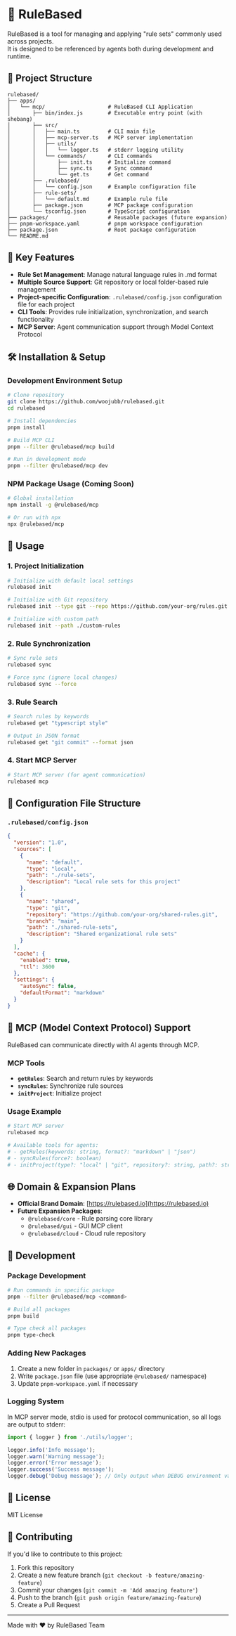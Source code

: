 # 🚀 RuleBased

RuleBased is a tool for managing and applying "rule sets" commonly used across projects.  
It is designed to be referenced by agents both during development and runtime.

## 📁 Project Structure

```
rulebased/
├── apps/
│   └── mcp/                    # RuleBased CLI Application
│       ├── bin/index.js        # Executable entry point (with shebang)
│       ├── src/
│       │   ├── main.ts         # CLI main file
│       │   ├── mcp-server.ts   # MCP server implementation
│       │   ├── utils/
│       │   │   └── logger.ts   # stderr logging utility
│       │   └── commands/       # CLI commands
│       │       ├── init.ts     # Initialize command
│       │       ├── sync.ts     # Sync command
│       │       └── get.ts      # Get command
│       ├── .rulebased/
│       │   └── config.json     # Example configuration file
│       ├── rule-sets/
│       │   └── default.md      # Example rule file
│       ├── package.json        # MCP package configuration
│       └── tsconfig.json       # TypeScript configuration
├── packages/                   # Reusable packages (future expansion)
├── pnpm-workspace.yaml         # pnpm workspace configuration
├── package.json                # Root package configuration
└── README.md
```

## 🎯 Key Features

- **Rule Set Management**: Manage natural language rules in .md format
- **Multiple Source Support**: Git repository or local folder-based rule management
- **Project-specific Configuration**: `.rulebased/config.json` configuration file for each project
- **CLI Tools**: Provides rule initialization, synchronization, and search functionality
- **MCP Server**: Agent communication support through Model Context Protocol

## 🛠️ Installation & Setup

### Development Environment Setup

```bash
# Clone repository
git clone https://github.com/woojubb/rulebased.git
cd rulebased

# Install dependencies
pnpm install

# Build MCP CLI
pnpm --filter @rulebased/mcp build

# Run in development mode
pnpm --filter @rulebased/mcp dev
```

### NPM Package Usage (Coming Soon)

```bash
# Global installation
npm install -g @rulebased/mcp

# Or run with npx
npx @rulebased/mcp
```

## 🚀 Usage

### 1. Project Initialization

```bash
# Initialize with default local settings
rulebased init

# Initialize with Git repository
rulebased init --type git --repo https://github.com/your-org/rules.git

# Initialize with custom path
rulebased init --path ./custom-rules
```

### 2. Rule Synchronization

```bash
# Sync rule sets
rulebased sync

# Force sync (ignore local changes)
rulebased sync --force
```

### 3. Rule Search

```bash
# Search rules by keywords
rulebased get "typescript style"

# Output in JSON format
rulebased get "git commit" --format json
```

### 4. Start MCP Server

```bash
# Start MCP server (for agent communication)
rulebased mcp
```

## 📂 Configuration File Structure

### `.rulebased/config.json`

```json
{
  "version": "1.0",
  "sources": [
    {
      "name": "default",
      "type": "local",
      "path": "./rule-sets",
      "description": "Local rule sets for this project"
    },
    {
      "name": "shared",
      "type": "git",
      "repository": "https://github.com/your-org/shared-rules.git",
      "branch": "main",
      "path": "./shared-rule-sets",
      "description": "Shared organizational rule sets"
    }
  ],
  "cache": {
    "enabled": true,
    "ttl": 3600
  },
  "settings": {
    "autoSync": false,
    "defaultFormat": "markdown"
  }
}
```

## 🤖 MCP (Model Context Protocol) Support

RuleBased can communicate directly with AI agents through MCP.

### MCP Tools

- **`getRules`**: Search and return rules by keywords
- **`syncRules`**: Synchronize rule sources
- **`initProject`**: Initialize project

### Usage Example

```bash
# Start MCP server
rulebased mcp

# Available tools for agents:
# - getRules(keywords: string, format?: "markdown" | "json")
# - syncRules(force?: boolean)
# - initProject(type?: "local" | "git", repository?: string, path?: string)
```

## 🌐 Domain & Expansion Plans

- **Official Brand Domain**: [https://rulebased.io](https://rulebased.io)
- **Future Expansion Packages**:
  - `@rulebased/core` - Rule parsing core library
  - `@rulebased/gui` - GUI MCP client
  - `@rulebased/cloud` - Cloud rule repository

## 🔧 Development

### Package Development

```bash
# Run commands in specific package
pnpm --filter @rulebased/mcp <command>

# Build all packages
pnpm build

# Type check all packages
pnpm type-check
```

### Adding New Packages

1. Create a new folder in `packages/` or `apps/` directory
2. Write `package.json` file (use appropriate `@rulebased/` namespace)
3. Update `pnpm-workspace.yaml` if necessary

### Logging System

In MCP server mode, stdio is used for protocol communication, so all logs are output to stderr:

```typescript
import { logger } from './utils/logger';

logger.info('Info message');
logger.warn('Warning message');
logger.error('Error message');
logger.success('Success message');
logger.debug('Debug message'); // Only output when DEBUG environment variable is set
```

## 📜 License

MIT License

## 🤝 Contributing

If you'd like to contribute to this project:

1. Fork this repository
2. Create a new feature branch (`git checkout -b feature/amazing-feature`)
3. Commit your changes (`git commit -m 'Add amazing feature'`)
4. Push to the branch (`git push origin feature/amazing-feature`)
5. Create a Pull Request

---

Made with ❤️ by RuleBased Team 